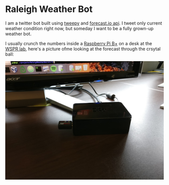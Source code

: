 # Raleigh Weather Bot

I am a twitter bot built using [tweepy](http://www.tweepy.org/) and [forecast.io api](https://darksky.net/dev/docs). I tweet only current weather condition right now, but someday I want to be a fully grown-up weather bot.

I usually crunch the numbers inside a [Raspberry Pi B+](https://www.raspberrypi.org/products/model-b-plus/) on a desk at the [WSPR lab](http://wspr.csc.ncsu.edu/), here's a picture ofme looking at the forecast through the crsytal ball: 

![pi on desk](./_img/pi.jpg 'pi on desk')
